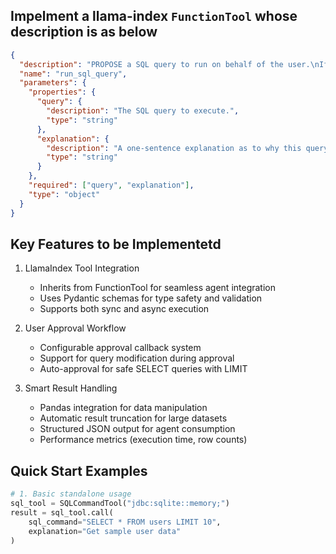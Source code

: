 ## Impelment a llama-index `FunctionTool` whose description is as below

```json
{
  "description": "PROPOSE a SQL query to run on behalf of the user.\nIf you have this tool, note that you DO have the ability to run queries directly on the USER's database.\nNote that the user will have to approve the query before it is executed.\nThe user may reject it if it is not to their liking, or may modify the query before approving it. If they do change it, take those changes into account.\nThe actual query will NOT execute until the user approves it. The user may not approve it immediately. Do NOT assume the query has started running.\nIf the step is WAITING for user approval, it has NOT started running.\nIn using these tools, adhere to the following guidelines:\n1. Based on the contents of the conversation and any provided schema, you will generate a SQL query.\n2. Before generating complex queries, consider using simpler queries to inspect the database schema, tables, or data types to ensure correctness.\n3. Do NOT generate queries that could be destructive (e.g., DROP, DELETE, TRUNCATE) unless explicitly asked to do so by the user.\n4. Ensure the SQL dialect is appropriate for the target database if that information is available.\n5. Don't include any newlines in the query.",
  "name": "run_sql_query",
  "parameters": {
    "properties": {
      "query": {
        "description": "The SQL query to execute.",
        "type": "string"
      },
      "explanation": {
        "description": "A one-sentence explanation as to why this query needs to be run and how it contributes to the goal.",
        "type": "string"
      }
    },
    "required": ["query", "explanation"],
    "type": "object"
  }
}
```

## Key Features to be Implementetd

1. LlamaIndex Tool Integration

   - Inherits from FunctionTool for seamless agent integration
   - Uses Pydantic schemas for type safety and validation
   - Supports both sync and async execution

2. User Approval Workflow

   - Configurable approval callback system
   - Support for query modification during approval
   - Auto-approval for safe SELECT queries with LIMIT

3. Smart Result Handling
   - Pandas integration for data manipulation
   - Automatic result truncation for large datasets
   - Structured JSON output for agent consumption
   - Performance metrics (execution time, row counts)

## Quick Start Examples

```python
# 1. Basic standalone usage
sql_tool = SQLCommandTool("jdbc:sqlite::memory;")
result = sql_tool.call(
    sql_command="SELECT * FROM users LIMIT 10",
    explanation="Get sample user data"
)
```
